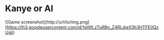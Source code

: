 # Kanye or AI
![Game screenshot](http://url/to/img.png](https://lh3.googleusercontent.com/d/1qIWLzTuRBn_Z4RLdwX3h3HTFE0QzUglj)
